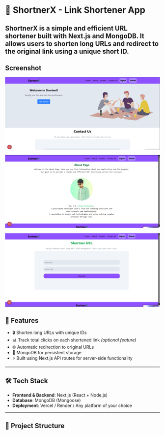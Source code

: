 # 🔗 ShortnerX - Link Shortener App

ShortnerX is a simple and efficient URL shortener built with **Next.js** and **MongoDB**. It allows users to shorten long URLs and redirect to the original link using a unique short ID.
-------
Screenshot
---
![shortnerX UI](./public/screen1.png)

![shortnerX UI](./public/screen2.png)

![shortnerX UI](./public/screen3.png)
## 🚀 Features

- 🔒 Shorten long URLs with unique IDs
- 📊 Track total clicks on each shortened link *(optional feature)*
- 🌐 Automatic redirection to original URLs
- 📁 MongoDB for persistent storage
- ⚡ Built using Next.js API routes for server-side functionality

---

## 🛠 Tech Stack

- **Frontend & Backend**: Next.js (React + Node.js)
- **Database**: MongoDB (Mongoose)
- **Deployment**: Vercel / Render / Any platform of your choice

---

## 📁 Project Structure

